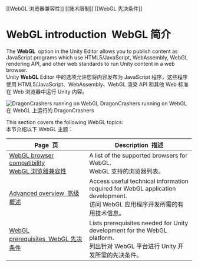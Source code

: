 [[WebGL 浏览器兼容性]]
[[技术限制]]
[[WebGL 先决条件]]

# WebGL introduction  WebGL 简介
The **WebGL**[](https://docs.unity3d.com/2022.3/Documentation/Manual/webgl-gettingstarted.html)  [](https://docs.unity3d.com/2022.3/Documentation/Manual/Glossary.html#WebGL) option in the Unity Editor allows you to publish content as JavaScript programs which use HTML5/JavaScript, WebAssembly, WebGL rendering API, and other web standards to run Unity content in a web browser.  
Unity **WebGL** Editor 中的选项允许您将内容发布为 JavaScript 程序，这些程序使用 HTML5/JavaScript、WebAssembly、WebGL 渲染 API 和其他 Web 标准在 Web 浏览器中运行 Unity 内容。

![DragonCrashers running on WebGL](https://docs.unity3d.com/2022.3/Documentation/uploads/Main/webgl-land.png)
DragonCrashers running on WebGL  
在 WebGL 上运行的 DragonCrashers

This section covers the following WebGL topics:  
本节介绍以下 WebGL 主题：

| **Page  页**                                                                                                                           | **Description  描述**                                                                                            |
| ------------------------------------------------------------------------------------------------------------------------------------- | -------------------------------------------------------------------------------------------------------------- |
| [WebGL browser compatibility  <br>WebGL 浏览器兼容性](https://docs.unity3d.com/2022.3/Documentation/Manual/webgl-browsercompatibility.html) | A list of the supported browsers for WebGL.  <br>WebGL 支持的浏览器列表。                                               |
| [Advanced overview  高级概述](https://docs.unity3d.com/2022.3/Documentation/Manual/webgl-technical-overview.html)                         | Access useful technical information required for WebGL application development.  <br>访问 WebGL 应用程序开发所需的有用技术信息。 |
| [WebGL prerequisites  WebGL 先决条件](https://docs.unity3d.com/2022.3/Documentation/Manual/webgl-gettingstarted.html)                     | Lists prerequisites needed for Unity development for the WebGL platform.  <br>列出针对 WebGL 平台进行 Unity 开发所需的先决条件。 |